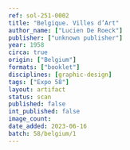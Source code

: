 ```yaml
---
ref: sol-251-0002
title: "Belgique. Villes d’Art"
author_name: ["Lucien De Roeck"]
publisher: ["unknown publisher"]
year: 1958
circa: true
origin: ["Belgium"]
formats: ["booklet"]
disciplines: [graphic-design]
tags: ["Expo 58"]
layout: artifact
status: scan
published: false
int_published: false
image_count:
date_added: 2023-06-16
batch: 58/belgium/1
---
```

